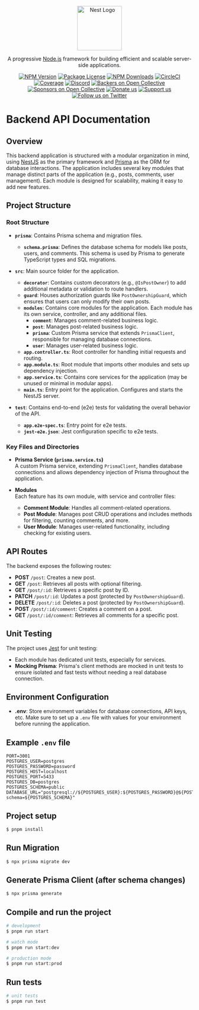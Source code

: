 <p align="center">
  <a href="http://nestjs.com/" target="blank"><img src="https://nestjs.com/img/logo-small.svg" width="120" alt="Nest Logo" /></a>
</p>

[circleci-image]: https://img.shields.io/circleci/build/github/nestjs/nest/master?token=abc123def456
[circleci-url]: https://circleci.com/gh/nestjs/nest

  <p align="center">A progressive <a href="http://nodejs.org" target="_blank">Node.js</a> framework for building efficient and scalable server-side applications.</p>
    <p align="center">
<a href="https://www.npmjs.com/~nestjscore" target="_blank"><img src="https://img.shields.io/npm/v/@nestjs/core.svg" alt="NPM Version" /></a>
<a href="https://www.npmjs.com/~nestjscore" target="_blank"><img src="https://img.shields.io/npm/l/@nestjs/core.svg" alt="Package License" /></a>
<a href="https://www.npmjs.com/~nestjscore" target="_blank"><img src="https://img.shields.io/npm/dm/@nestjs/common.svg" alt="NPM Downloads" /></a>
<a href="https://circleci.com/gh/nestjs/nest" target="_blank"><img src="https://img.shields.io/circleci/build/github/nestjs/nest/master" alt="CircleCI" /></a>
<a href="https://coveralls.io/github/nestjs/nest?branch=master" target="_blank"><img src="https://coveralls.io/repos/github/nestjs/nest/badge.svg?branch=master#9" alt="Coverage" /></a>
<a href="https://discord.gg/G7Qnnhy" target="_blank"><img src="https://img.shields.io/badge/discord-online-brightgreen.svg" alt="Discord"/></a>
<a href="https://opencollective.com/nest#backer" target="_blank"><img src="https://opencollective.com/nest/backers/badge.svg" alt="Backers on Open Collective" /></a>
<a href="https://opencollective.com/nest#sponsor" target="_blank"><img src="https://opencollective.com/nest/sponsors/badge.svg" alt="Sponsors on Open Collective" /></a>
  <a href="https://paypal.me/kamilmysliwiec" target="_blank"><img src="https://img.shields.io/badge/Donate-PayPal-ff3f59.svg" alt="Donate us"/></a>
    <a href="https://opencollective.com/nest#sponsor"  target="_blank"><img src="https://img.shields.io/badge/Support%20us-Open%20Collective-41B883.svg" alt="Support us"></a>
  <a href="https://twitter.com/nestframework" target="_blank"><img src="https://img.shields.io/twitter/follow/nestframework.svg?style=social&label=Follow" alt="Follow us on Twitter"></a>
</p>
  <!--[![Backers on Open Collective](https://opencollective.com/nest/backers/badge.svg)](https://opencollective.com/nest#backer)
  [![Sponsors on Open Collective](https://opencollective.com/nest/sponsors/badge.svg)](https://opencollective.com/nest#sponsor)-->

# Backend API Documentation

## Overview

This backend application is structured with a modular organization in mind, using [NestJS](https://nestjs.com/) as the primary framework and [Prisma](https://www.prisma.io/) as the ORM for database interactions. The application includes several key modules that manage distinct parts of the application (e.g., posts, comments, user management). Each module is designed for scalability, making it easy to add new features.

## Project Structure

### Root Structure

- **`prisma`**: Contains Prisma schema and migration files.
  - **`schema.prisma`**: Defines the database schema for models like posts, users, and comments. This schema is used by Prisma to generate TypeScript types and SQL migrations.
  
- **`src`**: Main source folder for the application.
  - **`decorator`**: Contains custom decorators (e.g., `@IsPostOwner`) to add additional metadata or validation to route handlers.
  - **`guard`**: Houses authorization guards like `PostOwnershipGuard`, which ensures that users can only modify their own posts.
  - **`modules`**: Contains core modules for the application. Each module has its own service, controller, and any additional files.
    - **`comment`**: Manages comment-related business logic.
    - **`post`**: Manages post-related business logic.
    - **`prisma`**: Custom Prisma service that extends `PrismaClient`, responsible for managing database connections.
    - **`user`**: Manages user-related business logic.
  - **`app.controller.ts`**: Root controller for handling initial requests and routing.
  - **`app.module.ts`**: Root module that imports other modules and sets up dependency injection.
  - **`app.service.ts`**: Contains core services for the application (may be unused or minimal in modular apps).
  - **`main.ts`**: Entry point for the application. Configures and starts the NestJS server.

- **`test`**: Contains end-to-end (e2e) tests for validating the overall behavior of the API.
  - **`app.e2e-spec.ts`**: Entry point for e2e tests.
  - **`jest-e2e.json`**: Jest configuration specific to e2e tests.

### Key Files and Directories

- **Prisma Service (`prisma.service.ts`)**  
  A custom Prisma service, extending `PrismaClient`, handles database connections and allows dependency injection of Prisma throughout the application.

- **Modules**  
  Each feature has its own module, with service and controller files:
  - **Comment Module**: Handles all comment-related operations.
  - **Post Module**: Manages post CRUD operations and includes methods for filtering, counting comments, and more.
  - **User Module**: Manages user-related functionality, including checking for existing users.

## API Routes

The backend exposes the following routes:

- **POST** `/post`: Creates a new post.
- **GET** `/post`: Retrieves all posts with optional filtering.
- **GET** `/post/:id`: Retrieves a specific post by ID.
- **PATCH** `/post/:id`: Updates a post (protected by `PostOwnershipGuard`).
- **DELETE** `/post/:id`: Deletes a post (protected by `PostOwnershipGuard`).
- **POST** `/post/:id/comment`: Creates a comment on a post.
- **GET** `/post/:id/comment`: Retrieves all comments for a specific post.

## Unit Testing

The project uses [Jest](https://jestjs.io/) for unit testing:

- Each module has dedicated unit tests, especially for services.
- **Mocking Prisma**: Prisma's client methods are mocked in unit tests to ensure isolated and fast tests without needing a real database connection.


## Environment Configuration

- **.env**: Store environment variables for database connections, API keys, etc. Make sure to set up a `.env` file with values for your environment before running the application.

## Example `.env` file

```dotenv
PORT=3001
POSTGRES_USER=postgres
POSTGRES_PASSWORD=password
POSTGRES_HOST=localhost
POSTGRES_PORT=5433
POSTGRES_DB=postgres
POSTGRES_SCHEMA=public
DATABASE_URL="postgresql://${POSTGRES_USER}:${POSTGRES_PASSWORD}@${POSTGRES_HOST}:${POSTGRES_PORT}/${POSTGRES_DB}?schema=${POSTGRES_SCHEMA}"
```
## Project setup

```bash
$ pnpm install
```

## Run Migration
```bash
$ npx prisma migrate dev
```

## Generate Prisma Client (after schema changes)
```bash
$ npx prisma generate
```

## Compile and run the project

```bash
# development
$ pnpm run start

# watch mode
$ pnpm run start:dev

# production mode
$ pnpm run start:prod
```

## Run tests

```bash
# unit tests
$ pnpm run test

```



